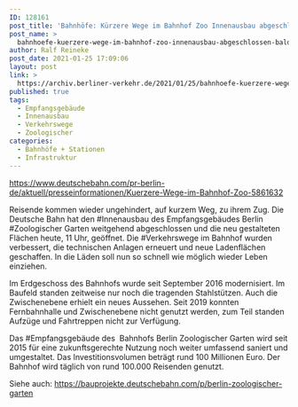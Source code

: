 ```yaml
---
ID: 128161
post_title: 'Bahnhöfe: Kürzere Wege im Bahnhof Zoo Innenausbau abgeschlossen • Bald ziehen die Mieter ein, aus DB'
post_name: >
  bahnhoefe-kuerzere-wege-im-bahnhof-zoo-innenausbau-abgeschlossen-bald-ziehen-die-mieter-ein-aus-db
author: Ralf Reineke
post_date: 2021-01-25 17:09:06
layout: post
link: >
  https://archiv.berliner-verkehr.de/2021/01/25/bahnhoefe-kuerzere-wege-im-bahnhof-zoo-innenausbau-abgeschlossen-bald-ziehen-die-mieter-ein-aus-db/
published: true
tags:
  - Empfangsgebäude
  - Innenausbau
  - Verkehrswege
  - Zoologischer
categories:
  - Bahnhöfe + Stationen
  - Infrastruktur
---
```

https://www.deutschebahn.com/pr-berlin-de/aktuell/presseinformationen/Kuerzere-Wege-im-Bahnhof-Zoo-5861632
<p style="font-weight: 400;">Reisende kommen wieder ungehindert, auf kurzem Weg, zu ihrem Zug. Die Deutsche Bahn hat den #Innenausbau des Empfangsgebäudes Berlin #Zoologischer Garten weitgehend abgeschlossen und die neu gestalteten Flächen heute, 11 Uhr, geöffnet. Die #Verkehrswege im Bahnhof wurden verbessert, die technischen Anlagen erneuert und neue Ladenflächen geschaffen. In die Läden soll nun so schnell wie möglich wieder Leben einziehen.</p>
<p style="font-weight: 400;">Im Erdgeschoss des Bahnhofs wurde seit September 2016 modernisiert. Im Baufeld standen zeitweise nur noch die tragenden Stahlstützen. Auch die Zwischenebene erhielt ein neues Aussehen. Seit 2019 konnten Fernbahnhalle und Zwischenebene nicht genutzt werden, zum Teil standen Aufzüge und Fahrtreppen nicht zur Verfügung.</p>
<p style="font-weight: 400;">Das #Empfangsgebäude des  Bahnhofs Berlin Zoologischer Garten wird seit 2015 für eine zukunftsgerechte Nutzung noch weiter umfassend saniert und umgestaltet. Das Investitionsvolumen beträgt rund 100 Millionen Euro. Der Bahnhof wird täglich von rund 100.000 Reisenden genutzt.</p>
<p style="font-weight: 400;">Siehe auch: <a href="https://bauprojekte.deutschebahn.com/p/berlin-zoologischer-garten">https://bauprojekte.deutschebahn.com/p/berlin-zoologischer-garten</a></p>